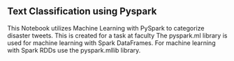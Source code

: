 ## Text Classification using Pyspark  
This Notebook utilizes Machine Learning with PySpark to categorize disaster tweets. This is created for a task at faculty
The pyspark.ml library is used for machine learning with Spark DataFrames. For machine learning with Spark RDDs use the pyspark.mllib library.

